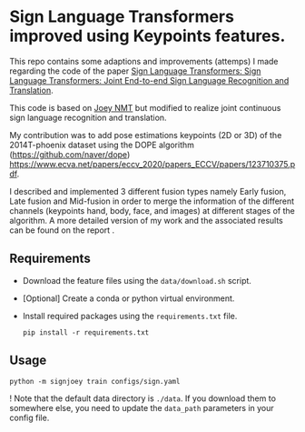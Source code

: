 # Sign Language Transformers improved using Keypoints features.

This repo contains some adaptions and improvements (attemps) I made regarding the code of the paper [Sign Language Transformers: Sign Language Transformers: Joint End-to-end Sign Language Recognition and Translation](https://www.cihancamgoz.com/pub/camgoz2020cvpr.pdf). 

This code is based on [Joey NMT](https://github.com/joeynmt/joeynmt) but modified to realize joint continuous sign language recognition and translation. 
 
My contribution was to add pose estimations keypoints (2D or 3D) of the 2014T-phoenix dataset using the DOPE algorithm (https://github.com/naver/dope) https://www.ecva.net/papers/eccv_2020/papers_ECCV/papers/123710375.pdf. 

I described and implemented 3 different fusion types namely Early fusion, Late fusion and Mid-fusion in order to merge the information of the different channels (keypoints hand, body, face, and images) at different stages of the algorithm.
A more detailed version of my work and the associated results can be found on the report .
 
 
## Requirements
* Download the feature files using the `data/download.sh` script.

* [Optional] Create a conda or python virtual environment.

* Install required packages using the `requirements.txt` file.

    `pip install -r requirements.txt`

## Usage

  `python -m signjoey train configs/sign.yaml` 

! Note that the default data directory is `./data`. If you download them to somewhere else, you need to update the `data_path` parameters in your config file.   
